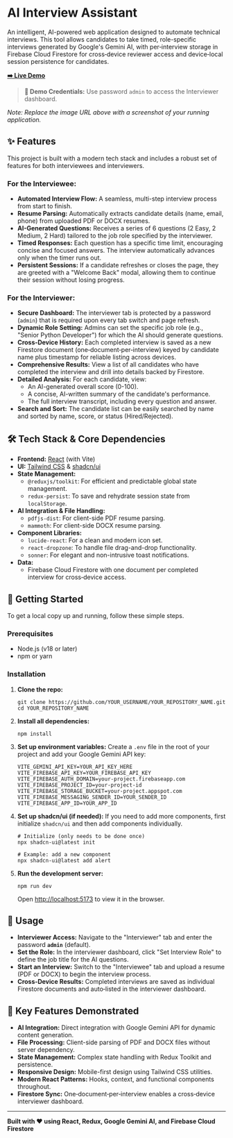 # AI Interview Assistant

An intelligent, AI-powered web application designed to automate technical interviews. This tool allows candidates to take timed, role-specific interviews generated by Google's Gemini AI, with per‑interview storage in Firebase Cloud Firestore for cross‑device reviewer access and device‑local session persistence for candidates.

**[➡️ Live Demo](https://ai-interview-assistant-sw.vercel.app/)** 


> **🔑 Demo Credentials:** Use password `admin` to access the Interviewer dashboard.

 
*Note: Replace the image URL above with a screenshot of your running application.*

## ✨ Features

This project is built with a modern tech stack and includes a robust set of features for both interviewees and interviewers.

### For the Interviewee:
-   **Automated Interview Flow:** A seamless, multi-step interview process from start to finish.
-   **Resume Parsing:** Automatically extracts candidate details (name, email, phone) from uploaded PDF or DOCX resumes.
-   **AI-Generated Questions:** Receives a series of 6 questions (2 Easy, 2 Medium, 2 Hard) tailored to the job role specified by the interviewer.
-   **Timed Responses:** Each question has a specific time limit, encouraging concise and focused answers. The interview automatically advances only when the timer runs out.
-   **Persistent Sessions:** If a candidate refreshes or closes the page, they are greeted with a "Welcome Back" modal, allowing them to continue their session without losing progress.

### For the Interviewer:
-   **Secure Dashboard:** The interviewer tab is protected by a password (`admin`) that is required upon every tab switch and page refresh.
-   **Dynamic Role Setting:** Admins can set the specific job role (e.g., "Senior Python Developer") for which the AI should generate questions.
-   **Cross‑Device History:** Each completed interview is saved as a new Firestore document (one‑document‑per‑interview) keyed by candidate name plus timestamp for reliable listing across devices.
-   **Comprehensive Results:** View a list of all candidates who have completed the interview and drill into details backed by Firestore.
-   **Detailed Analysis:** For each candidate, view:
    -   An AI-generated overall score (0-100).
    -   A concise, AI-written summary of the candidate's performance.
    -   The full interview transcript, including every question and answer.
-   **Search and Sort:** The candidate list can be easily searched by name and sorted by name, score, or status (Hired/Rejected).

## 🛠️ Tech Stack & Core Dependencies

-   **Frontend:** [React](https://reactjs.org/) (with Vite)
-   **UI:** [Tailwind CSS](https://tailwindcss.com/) & [shadcn/ui](https://ui.shadcn.com/)
-   **State Management:**
    -   `@reduxjs/toolkit`: For efficient and predictable global state management.
    -   `redux-persist`: To save and rehydrate session state from `localStorage`.
-   **AI Integration & File Handling:**
    -   `pdfjs-dist`: For client-side PDF resume parsing.
    -   `mammoth`: For client-side DOCX resume parsing.
-   **Component Libraries:**
    -   `lucide-react`: For a clean and modern icon set.
    -   `react-dropzone`: To handle file drag-and-drop functionality.
    -   `sonner`: For elegant and non-intrusive toast notifications.
-   **Data:**
    -   Firebase Cloud Firestore with one document per completed interview for cross‑device access.

## 🚀 Getting Started

To get a local copy up and running, follow these simple steps.

### Prerequisites

-   Node.js (v18 or later)
-   npm or yarn

### Installation

1.  **Clone the repo:**
    ```
    git clone https://github.com/YOUR_USERNAME/YOUR_REPOSITORY_NAME.git
    cd YOUR_REPOSITORY_NAME
    ```

2.  **Install all dependencies:**
    ```
    npm install
    ```

3.  **Set up environment variables:**
    Create a `.env` file in the root of your project and add your Google Gemini API key:
    ```
    VITE_GEMINI_API_KEY=YOUR_API_KEY_HERE
    VITE_FIREBASE_API_KEY=YOUR_FIREBASE_API_KEY
    VITE_FIREBASE_AUTH_DOMAIN=your-project.firebaseapp.com
    VITE_FIREBASE_PROJECT_ID=your-project-id
    VITE_FIREBASE_STORAGE_BUCKET=your-project.appspot.com
    VITE_FIREBASE_MESSAGING_SENDER_ID=YOUR_SENDER_ID
    VITE_FIREBASE_APP_ID=YOUR_APP_ID

    ```

4.  **Set up shadcn/ui (if needed):**
    If you need to add more components, first initialize `shadcn/ui` and then add components individually.
    ```
    # Initialize (only needs to be done once)
    npx shadcn-ui@latest init

    # Example: add a new component
    npx shadcn-ui@latest add alert
    ```

5.  **Run the development server:**
    ```
    npm run dev
    ```
    Open [http://localhost:5173](http://localhost:5173) to view it in the browser.

## 🔑 Usage

-   **Interviewer Access:** Navigate to the "Interviewer" tab and enter the password **`admin`** (default).
-   **Set the Role:** In the interviewer dashboard, click "Set Interview Role" to define the job title for the AI questions.
-   **Start an Interview:** Switch to the "Interviewee" tab and upload a resume (PDF or DOCX) to begin the interview process.
-   **Cross‑Device Results:** Completed interviews are saved as individual Firestore documents and auto‑listed in the interviewer dashboard.

## 🎯 Key Features Demonstrated

-   **AI Integration:** Direct integration with Google Gemini API for dynamic content generation.
-   **File Processing:** Client-side parsing of PDF and DOCX files without server dependency.
-   **State Management:** Complex state handling with Redux Toolkit and persistence.
-   **Responsive Design:** Mobile-first design using Tailwind CSS utilities.
-   **Modern React Patterns:** Hooks, context, and functional components throughout.
-   **Firestore Sync:** One‑document‑per‑interview enables a cross‑device interviewer dashboard.
---

**Built with ❤️ using React, Redux, Google Gemini AI, and Firebase Cloud Firestore**